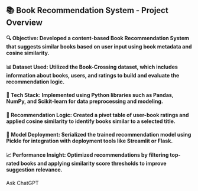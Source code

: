 ## 📚 Book Recommendation System - Project Overview
####  🔍 Objective: Developed a content-based Book Recommendation System that suggests similar books based on user input using book metadata and cosine similarity.

####  📊 Dataset Used: Utilized the Book-Crossing dataset, which includes information about books, users, and ratings to build and evaluate the recommendation logic.

####  🧠 Tech Stack: Implemented using Python libraries such as Pandas, NumPy, and Scikit-learn for data preprocessing and modeling.

#### 🎯 Recommendation Logic: Created a pivot table of user-book ratings and applied cosine similarity to identify books similar to a selected title.

#### 💾 Model Deployment: Serialized the trained recommendation model using Pickle for integration with deployment tools like Streamlit or Flask.

#### 📈 Performance Insight: Optimized recommendations by filtering top-rated books and applying similarity score thresholds to improve suggestion relevance.











Ask ChatGPT



